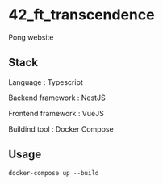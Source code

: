 # 42_ft_transcendence
Pong website

## Stack
Language : Typescript

Backend framework : NestJS

Frontend framework : VueJS

Buildind tool : Docker Compose

## Usage
```shell
docker-compose up --build
```
